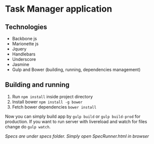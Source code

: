 Task Manager application
========

Technologies
--------

* Backbone js
* Marionette js
* Jquery
* Handlebars
* Underscore
* Jasmine
* Gulp and Bower (building, running, dependencies management)

Building and running
--------

1. Run `npm install` inside project directory
2. Install bower `npm install -g bower`
3. Fetch bower dependencies `bower install`

Now you can simply build app by `gulp build` or `gulp build-prod` for production.
If you want to run server with livereload and watch for files change do `gulp watch`.

*Specs are under specs folder. Simply open SpecRunner.html in browser*